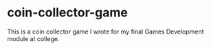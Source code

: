 # coin-collector-game
This is a coin collector game I wrote for my final Games Development module at college.
